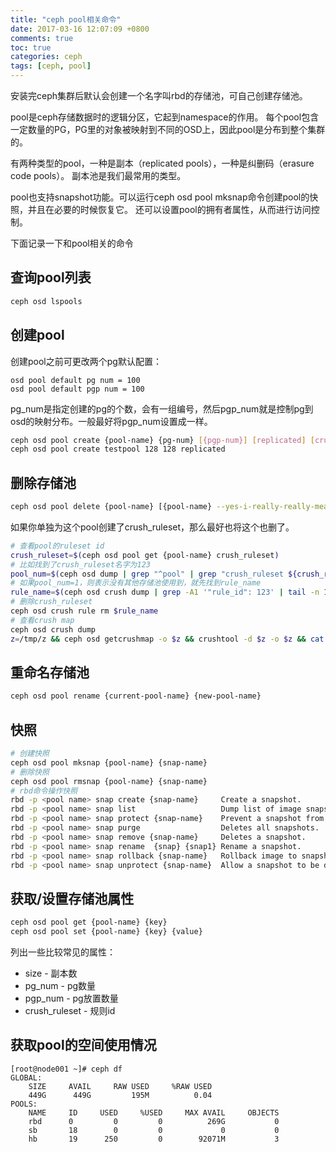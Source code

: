 ```yaml
---
title: "ceph pool相关命令"
date: 2017-03-16 12:07:09 +0800
comments: true
toc: true
categories: ceph
tags: [ceph, pool]
---
```


安装完ceph集群后默认会创建一个名字叫rbd的存储池，可自己创建存储池。

pool是ceph存储数据时的逻辑分区，它起到namespace的作用。
每个pool包含一定数量的PG，PG里的对象被映射到不同的OSD上，因此pool是分布到整个集群的。

有两种类型的pool，一种是副本（replicated pools），一种是纠删码（erasure code pools）。
副本池是我们最常用的类型。

pool也支持snapshot功能。可以运行ceph osd pool mksnap命令创建pool的快照，并且在必要的时候恢复它。
还可以设置pool的拥有者属性，从而进行访问控制。<!--more-->

下面记录一下和pool相关的命令

## 查询pool列表
``` bash
ceph osd lspools
```

## 创建pool

创建pool之前可更改两个pg默认配置：
```
osd pool default pg num = 100
osd pool default pgp num = 100
```

pg_num是指定创建的pg的个数，会有一组编号，然后pgp_num就是控制pg到osd的映射分布。一般最好将pgp_num设置成一样。

``` bash
ceph osd pool create {pool-name} {pg-num} [{pgp-num}] [replicated] [crush-ruleset-name] [expected-num-objects]
ceph osd pool create testpool 128 128 replicated
```

## 删除存储池

``` bash
ceph osd pool delete {pool-name} [{pool-name} --yes-i-really-really-mean-it]
```

如果你单独为这个pool创建了crush_ruleset，那么最好也将这个也删了。
``` bash
# 查看pool的ruleset id
crush_ruleset=$(ceph osd pool get {pool-name} crush_ruleset)
# 比如找到了crush_ruleset名字为123
pool_num=$(ceph osd dump | grep "^pool" | grep "crush_ruleset ${crush_ruleset} " | wc -l)
# 如果pool_num=1，则表示没有其他存储池使用到，就先找到rule_name
rule_name=$(ceph osd crush dump | grep -A1 '"rule_id": 123' | tail -n 1 | awk '{print $2}' | awk -F\" '{print $2}')
# 删除crush_ruleset
ceph osd crush rule rm $rule_name
# 查看crush map
ceph osd crush dump
z=/tmp/z && ceph osd getcrushmap -o $z && crushtool -d $z -o $z && cat $z && rm -f $z
```

## 重命名存储池
``` bash
ceph osd pool rename {current-pool-name} {new-pool-name}
```

## 快照
``` bash
# 创建快照
ceph osd pool mksnap {pool-name} {snap-name}
# 删除快照
ceph osd pool rmsnap {pool-name} {snap-name}
# rbd命令操作快照
rbd -p <pool name> snap create {snap-name}     Create a snapshot.
rbd -p <pool name> snap list                   Dump list of image snapshots.
rbd -p <pool name> snap protect {snap-name}    Prevent a snapshot from being deleted.
rbd -p <pool name> snap purge                  Deletes all snapshots.
rbd -p <pool name> snap remove {snap-name}     Deletes a snapshot.
rbd -p <pool name> snap rename  {snap} {snap1} Rename a snapshot.
rbd -p <pool name> snap rollback {snap-name}   Rollback image to snapshot.
rbd -p <pool name> snap unprotect {snap-name}  Allow a snapshot to be deleted.
```

## 获取/设置存储池属性
``` bash
ceph osd pool get {pool-name} {key}
ceph osd pool set {pool-name} {key} {value}
```

列出一些比较常见的属性：

* size           - 副本数
* pg_num         - pg数量
* pgp_num        - pg放置数量
* crush_ruleset  - 规则id

## 获取pool的空间使用情况

```
[root@node001 ~]# ceph df
GLOBAL:
    SIZE     AVAIL     RAW USED     %RAW USED
    449G      449G         195M          0.04
POOLS:
    NAME     ID     USED     %USED     MAX AVAIL     OBJECTS
    rbd      0         0         0          269G           0
    sb       18        0         0             0           0
    hb       19      250         0        92071M           3
```


